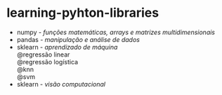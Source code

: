 # learning-pyhton-libraries

- numpy - <i>funções matemáticas, arrays e matrizes multidimensionais </i><br>
- pandas - <i>manipulação e análise de dados</i><br>
- sklearn - <i>aprendizado de máquina</i><br>
@regressão linear <br>
@regressão logística <br>
@knn <br>
@svm
- sklearn - <i>visão computacional</i><br>

